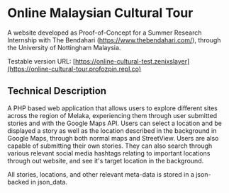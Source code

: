 # Online Malaysian Cultural Tour
A website developed as Proof-of-Concept for a Summer Research Internship with The Bendahari (https://www.thebendahari.com/), through the University of Nottingham Malaysia.

Testable version URL: [https://online-cultural-test.zenixslayer](https://online-cultural-tour.profozpin.repl.co)

## Technical Description
A PHP based web application that allows users to explore different sites across the region of Melaka, experiencing them through user submitted stories and with the Google Maps API. Users can select a location and be displayed a story as well as the location described in the background in Google Maps, through both normal maps and StreetView. Users are also capable of submitting their own stories. They can also search through various relevant social media hashtags relating to important locations through out website, and see it's target location in the background.

All stories, locations, and other relevant meta-data is stored in a json-backed in json_data.
